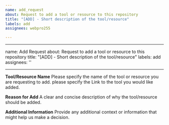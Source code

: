 ```yaml
---
name: add_request
about: Request to add a tool or resource to this repository
title: "[ADD] - Short description of the tool/resource"
labels: add
assignees: webpro255

---
```


---
name: Add Request
about: Request to add a tool or resource to this repository
title: "[ADD] - Short description of the tool/resource"
labels: add
assignees: ''

---

**Tool/Resource Name**
Please specify the name of the tool or resource you are requesting to add.
please specify the Link to the tool you would like added.

**Reason for Add**
A clear and concise description of why the tool/resource should be added.

**Additional Information**
Provide any additional context or information that might help us make a decision.
